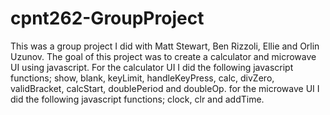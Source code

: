 # cpnt262-GroupProject
This was a group project I did with Matt Stewart, Ben Rizzoli, Ellie and Orlin Uzunov.
The goal of this project was to create a calculator and microwave UI using javascript.
For the calculator UI I did the following javascript functions; show, blank, keyLimit, handleKeyPress, calc, divZero, validBracket, calcStart, doublePeriod and doubleOp.
for the microwave UI I did the following javascript functions; clock, clr and addTime.
